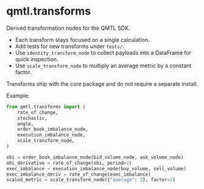 # qmtl.transforms

Derived transformation nodes for the QMTL SDK.

- Each transform stays focused on a single calculation.
- Add tests for new transforms under `tests/`.
- Use `identity_transform_node` to collect payloads into a DataFrame for quick inspection.
- Use `scale_transform_node` to multiply an average metric by a constant factor.

Transforms ship with the core package and do not require a separate install.

Example:

```python
from qmtl.transforms import (
    rate_of_change,
    stochastic,
    angle,
    order_book_imbalance_node,
    execution_imbalance_node,
    scale_transform_node,
)

obi = order_book_imbalance_node(bid_volume_node, ask_volume_node)
obi_derivative = rate_of_change(obi, period=2)
exec_imbalance = execution_imbalance_node(buy_volume, sell_volume)
exec_imbalance_deriv = rate_of_change(exec_imbalance)
scaled_metric = scale_transform_node({"average": 2}, factor=3)
```
